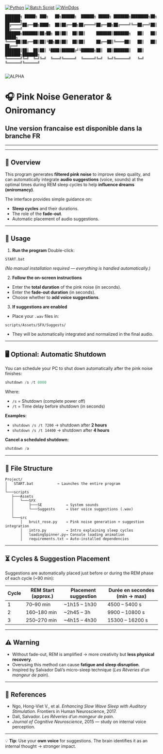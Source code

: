 [![Python](https://img.shields.io/badge/Python-3.10+-blue)](https://www.python.org/)
[![Batch Script](https://img.shields.io/badge/script-batch-DDFF00)](https://learn.microsoft.com/en-us/windows-server/administration/windows-commands/windows-commands)
[![WinDdos](https://img.shields.io/badge/WinDdos-blue)](https://www.microsoft.com/en-us/windows)

```
███████╗ █████╗ ███╗   ██╗██████╗  ██████╗ █████╗ ███████╗████████╗██╗     ███████╗
██╔════╝██╔══██╗████╗  ██║██╔══██╗██╔════╝██╔══██╗██╔════╝╚══██╔══╝██║     ██╔════╝
███████╗███████║██╔██╗ ██║██║  ██║██║     ███████║███████╗   ██║   ██║     █████╗  
╚════██║██╔══██║██║╚██╗██║██║  ██║██║     ██╔══██║╚════██║   ██║   ██║     ██╔══╝  
███████║██║  ██║██║ ╚████║██████╔╝╚██████╗██║  ██║███████║   ██║   ███████╗███████╗
╚══════╝╚═╝  ╚═╝╚═╝  ╚═══╝╚═════╝  ╚═════╝╚═╝  ╚═╝╚══════╝   ╚═╝   ╚══════╝╚══════╝
                                                                                   
```

![ALPHA](https://img.shields.io/badge/ALPHA-red)

# 🎧 **Pink Noise Generator & Oniromancy**

## Une version francaise est disponible dans la branche FR
---
---

## 📌 **Overview**

This program generates **filtered pink noise** to improve sleep quality, and can automatically integrate **audio suggestions** (voice, sounds) at the optimal times during REM sleep cycles to help **influence dreams (oniromancy)**.

The interface provides simple guidance on:

* **Sleep cycles** and their durations.
* The role of the **fade-out**.
* Automatic placement of audio suggestions.

---

## 🚀 **Usage**

1. **Run the program**
   Double-click:

```
START.bat
```

*(No manual installation required — everything is handled automatically.)*

2. **Follow the on-screen instructions**

* Enter the **total duration** of the pink noise (in seconds).
* Enter the **fade-out duration** (in seconds).
* Choose whether to **add voice suggestions**.

3. **If suggestions are enabled**

* Place your `.wav` files in:

```
scripts/Assets/SFX/Suggests/
```

* They will be automatically integrated and normalized in the final audio.

---

## 🖥 **Optional: Automatic Shutdown**

You can schedule your PC to shut down automatically after the pink noise finishes:

```powershell
shutdown /s /t 8000
```

Where:

* `/s` = Shutdown (complete power off)
* `/t` = Time delay before shutdown (in seconds)

**Examples:**

* `shutdown /s /t 7200` → shutdown after **2 hours**
* `shutdown /s /t 14400` → shutdown after **4 hours**

**Cancel a scheduled shutdown:**

```powershell
shutdown /a
```

---

## 📂 **File Structure**

```
Project/
│   START.bat           → Launches the entire program
│
└───scripts
   ├───Assets
   │   └───SFX
   │       ├───SE           → System sounds
   │       └───Suggests     → User voice suggestions (.wav)
   │
   └───src
       │   bruit_rose.py    → Pink noise generation + suggestion integration
       │   intro.py         → Intro explaining sleep cycles
       │   loadingSpinner.py→ Console loading animation
       │   requirements.txt → Auto-installed dependencies
```

---

## ⏳ **Cycles & Suggestion Placement**

Suggestions are automatically placed just before or during the REM phase of each cycle (\~90 min):

| Cycle | REM Start (approx.) | Placement suggestion | Durée en secondes (min → max) |
| ----- | ------------------- | -------------------- | ----------------------------- |
| 1     | 70–90 min           | \~1h15 – 1h30        | 4500 – 5400 s                 |
| 2     | 160–180 min         | \~2h45 – 3h          | 9900 – 10800 s                |
| 3     | 250–270 min         | \~4h15 – 4h30        | 15300 – 16200 s               |

---

## ⚠️ **Warning**

* Without fade-out, REM is amplified → more creativity but **less physical recovery**.
* Overusing this method can cause **fatigue and sleep disruption**.
* Inspired by Salvador Dalí’s micro-sleep technique (*Les Rêveries d’un mangeur de pain*).

---

## 📜 **References**

* Ngo, Hong-Viet V., et al. *Enhancing Slow Wave Sleep with Auditory Stimulation*. Frontiers in Human Neuroscience, 2017.
* Dalí, Salvador. *Les Rêveries d’un mangeur de pain*.
* *Journal of Cognitive Neuroscience*, 2015 — study on internal voice perception.

---

💡 **Tip**: Use your **own voice** for suggestions. The brain identifies it as an internal thought → stronger impact.

